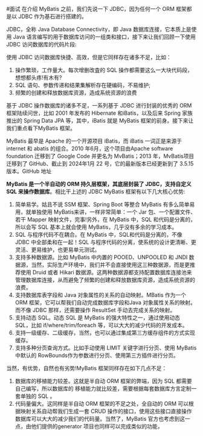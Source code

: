#面试 
在介绍 MyBatis 之前，我们先说一下 JDBC，因为任何一个 ORM 框架都是以 JDBC 作为基石进行搭建的。

JDBC，全称 Java Database Connectivity，即 Java 数据库连接，它本质上是使用 Java 语言编写的用于数据库访问的一组类和接口，接下来让我们回顾一下使用 JDBC 访问数据库的代码片段:

使用 JDBC 访问数据库快捷、高效，但是它同样存在诸多不足，比如：
1. 操作繁琐，工作量大。每次增删改査的 SQL 操作都需要这么一大块代码段，想想都头疼!有木有?
2. SQL 语句、参数传递和结果集解析存在硬编码，不易维护;
3. 频繁的创建和释放数据库资源，造成系统资源的浪费

基于 JDBC 操作数据库的诸多不足，一系列基于 JDBC 进行封装的优秀的 ORM 框架陆续问世，比如 2001 年发布的 Hibernate 和iBatis，以及后来 Spring 家族推出的 Spring Data JPA 等，其中，iBatis 就是 MyBatis 框架的前身。接下来让我们重点看下MyBatis 框架。

MyBatis 最早是 Apache 的一个开源项目 iBatis，而 iBatis 一词正是来源于 internet 和 abatis 的组合。2010 年6月，这个项目由Apache software foundation 迁移到了 Google Code 并更名为 MvBatis；2013 年，MvBatis项目迁移到了 GitHub、截止到 2024年1月 22 号，它的最新版本已经更新到了 3.5.15 版本。GitHub 地址

**MyBatis 是一个半自动的 ORM 持久层框架，其底层封装了 JDBC，支持自定义 SQL 来操作数据库**。相比干上述的 JDBC MyBatis 框架有以下几大核心优势:

1. 简单易学。姑且不说 SSM 框架、Spring Boot 等整合 MyBatis 有多么简单易用，就单独使用 MyBatis来讲，一样非常简单：一个 Jar 包、一个配置文件、若干 Mapper 映射文件，完事!另外，在 MyBatis 中，SQL 和代码是分离的，所以会写 SQL 基本上就会使用 MyBatis，几乎没有多余的学习成本。
2. SQL 与程序代码不在耦合。在 MyBatis 中，SQL和代码是分离的，不像 JDBC 中全部柔和在一起！SQL 与程序代码的分离，使系统的设计更清晰、更灵活、更易维护，也更易单元测试。
3. 支持多种数据源。比如 MyBatis 中内置的 POOED、UNPOOLED 和 JNDI 数据源，当然，实际生产环境中，我们并不会直接使用这三种数据源，而是更推荐使用 Druid 或者 Hikari 数据源。这两种数据源都支持配置数据库连接池来管理数据库连接，从而避免了频繁的创建和释放数据库资源，造成系统资源的浪费。
4. 支持数据库表字段和 Java 对象属性的关系的自动映射。MBatis 作为一个 ORM 框架，它可以帮我们自动完成数据库字段和Java 对象属性关系的映射。而不像 JDBC 那样，还需要操作 ResultSet 手动去完成关系的映射。
5. 支持动态 SQL。动态 SQL 是 MyBatis 的强大特性之一，通过使用动态 SQL，比如 if/where/trim/foreach 等，可以大大的减少代码的开发成本。
6. 支持一级缓存、二级缓存，当然，也可以通过集成第三方缓存组件的方式实现缓存。
7. 支持多种分页查询方式。比如手动使用 LIMIT 关键字进行分页、使用 MyBatis 中默认的 RowBounds作为参数进行分页、使用第三方插件进行分页。

当然，有优势，自然也有劣势!MyBatis 框架同样存在如下几点不足：
1. 数据库的移植能力较差。这就是半自动 ORM 框架的弊端，因为 SQL 都需要自己编写，所以数据库的 移植能力就比较差，需要根据每套数据库方言定制一套单独的 SQL 。
2. 代码量偏大。这同样是半自动 ORM 框架的不足之处，全自动的 ORM 可以根据映射关系自动帮我们生成一套 CRUD 操作的接口，使用这些接口直接操作数据库可以大大的减少我们的代码量。当然了，MyBatis 官方也考虑到这一点，由他们提供的generator 项目也同样可以完成类似的功能，